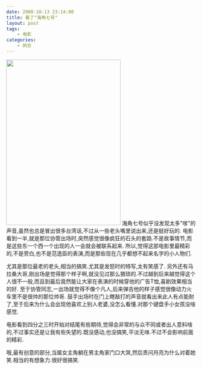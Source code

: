 ```yaml
---
date: 2008-10-13 23:14:00
title: 看了"海角七号"
layout: post
tags:
    - 电影
categories:
    - 网志
---
```

<a href="http://pic.ztpala.com/wp-content/uploads/2008/10/capeno7.jpg"><img class="aligncenter size-full wp-image-933" title="capeno7" src="http://pic.ztpala.com/wp-content/uploads/2008/10/capeno7.jpg" alt="" width="303" height="438" /></a>
海角七号似乎没发现太多"嗲"的声音,虽然也总是冒出很多台湾话,不过从一些老头嘴里说出来,还是挺好玩的.
电影看到一半,就是那位协管出场时,突然感觉很像疯狂的石头的套路.不是故事情节,而是这些东一个西一个出现的人一会就会被联系起来.
所以,觉得这部电影里最精彩的,不是旁白,也不是范逸臣的表演,而是那些现在几乎都想不起来名字的小人物们.

尤其是那位最老的老头,相当的搞笑.尤其是发怒时的特写,太有笑感了.
另外还有马拉桑大哥,刚出场是觉得那个样子啊,就没见过那么猥琐的.不过越到后来越觉得这个人很不一般,而且到最后竟然能让大家在表演的时候穿他的广告T恤,喜剧效果相当的好.
至于协管同志,一出场就觉得不像个凡人,后来弹吉他的样子感觉很像动力火车里不是很帅的那位帅哥.
鼓手出场时在门上瞎敲打的声音就看出来此人有点能耐了,至于后来为什么会出现他喜欢上别人老婆,没怎么看懂.对那个键盘手小女孩没啥感觉.

电影看到四分之三时开始对结尾有些期待,觉得会非常的与众不同或者出人意料啥的,不过事实还是让我有些失望的.既没感动,也没搞笑,平淡无味.不过不会影响前面的精彩.

哦,最有创意的部分,当属女主角躺在男主角家门口大哭,然后责问月亮为什么对着她笑.相当的有想象力.很好很搞笑.
